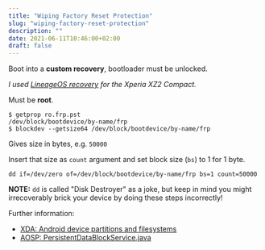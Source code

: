 ```yaml
---
title: "Wiping Factory Reset Protection"
slug: "wiping-factory-reset-protection"
description: ""
date: 2021-06-11T10:46:00+02:00
draft: false
---
```


Boot into a **custom recovery**, bootloader must be unlocked.

*I used [LineageOS recovery](https://download.lineageos.org/xz2c) for the Xperia XZ2 Compact.*

Must be **root**.

```
$ getprop ro.frp.pst
/dev/block/bootdevice/by-name/frp
$ blockdev --getsize64 /dev/block/bootdevice/by-name/frp
```
Gives size in bytes, e.g. `50000`

Insert that size as `count` argument and set block size (`bs`) to 1 for 1 byte.

```
dd if=/dev/zero of=/dev/block/bootdevice/by-name/frp bs=1 count=50000
```

<div class="message warning">
<b>NOTE:</b> <code>dd</code> is called "Disk Destroyer" as a joke, but keep in
mind you might irrecoverably brick your device by doing these steps incorrectly!
</div>

Further information:

- [XDA: Android device partitions and filesystems](https://forum.xda-developers.com/t/info-android-device-partitions-and-filesystems.3586565/)
- [AOSP: PersistentDataBlockService.java](https://android.googlesource.com/platform/frameworks/base/+/refs/tags/android-9.0.0_r47/services/core/java/com/android/server/PersistentDataBlockService.java#308)
